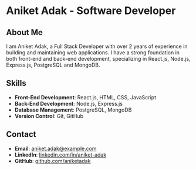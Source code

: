 # Aniket Adak - Software Developer

## About Me
I am Aniket Adak, a Full Stack Developer with over 2 years of experience in building and maintaining web applications. I have a strong foundation in both front-end and back-end development, specializing in React.js, Node.js, Express.js, PostgreSQL and MongoDB.

## Skills
- **Front-End Development**: React.js, HTML, CSS, JavaScript
- **Back-End Development**: Node.js, Express.js
- **Database Management**: PostgreSQL, MongoDB
- **Version Control**: Git, GitHub

## Contact
- **Email**: [aniket.adak@example.com](mailto:aniket.adak148@gmail.com)
- **LinkedIn**: [linkedin.com/in/aniket-adak](https://www.linkedin.com/in/aniket-adak-3b46b4134/)
- **GitHub**: [github.com/aniketadak](https://github.com/aniket12345678/)
